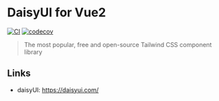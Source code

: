 # DaisyUI for Vue2

<!--
[![npm](https://badgen.net/npm/v/druxt-module)](https://www.npmjs.com/package/druxt-module)
[![Known Vulnerabilities](https://snyk.io/test/github/druxt/druxt-auth/badge.svg?targetFile=package.json)](https://snyk.io/test/github/druxt/druxt-auth?targetFile=package.json)
-->
[![CI](https://github.com/Decipher/daisyui-vue2/actions/workflows/ci.yml/badge.svg)](https://github.com/Decipher/daisyui-vue2/actions/workflows/ci.yml)
[![codecov](https://codecov.io/gh/Decipher/daisyui-vue2/branch/main/graph/badge.svg?token=TwCLJOKEjm)](https://codecov.io/gh/Decipher/daisyui-vue2)

> The most popular, free and open-source Tailwind CSS component library

## Links

- daisyUI: https://daisyui.com/
